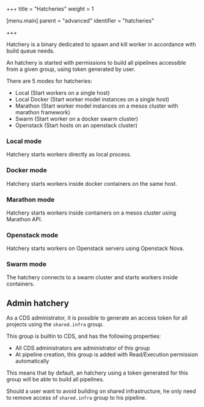 +++
title = "Hatcheries"
weight = 1

[menu.main]
parent = "advanced"
identifier = "hatcheries"

+++

Hatchery is a binary dedicated to spawn and kill worker in accordance with build queue needs.

An hatchery is started with permissions to build all pipelines accessible from a given group, using token generated by user.

There are 5 modes for hatcheries:

 * Local (Start workers on a single host)
 * Local Docker (Start worker model instances on a single host)
 * Marathon (Start worker model instances on a mesos cluster with marathon framework)
 * Swarm (Start worker on a docker swarm cluster)
 * Openstack (Start hosts on an openstack cluster)

### Local mode

Hatchery starts workers directly as local process.

### Docker mode

Hatchery starts workers inside docker containers on the same host.

### Marathon mode

Hatchery starts workers inside containers on a mesos cluster using Marathon API.

### Openstack mode

Hatchery starts workers on Openstack servers using Openstack Nova.

### Swarm mode

The hatchery connects to a swarm cluster and starts workers inside containers.

## Admin hatchery

As a CDS administrator, it is possible to generate an access token for all projects using the `shared.infra` group.

This group is builtin to CDS, and has the following properties:

 * All CDS administrators are administrator of this group
 * At pipeline creation, this group is added with Read/Execution permission automatically

This means that by default, an hatchery using a token generated for this group will be able to build all pipelines.

Should a user want to avoid building on shared infrastructure, he only need to remove access of `shared.infra` group to his pipeline.
